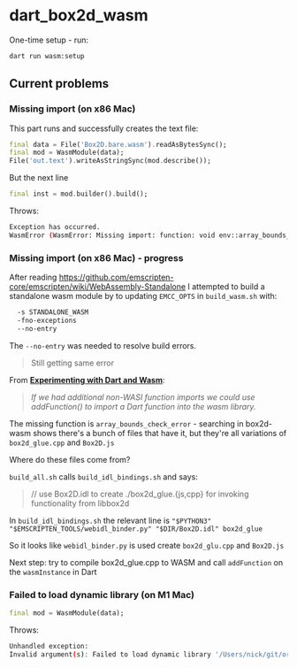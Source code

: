 # dart_box2d_wasm

One-time setup - run:

```sh
dart run wasm:setup
```

## Current problems

### Missing import (on x86 Mac)

This part runs and successfully creates the text file:

```dart
final data = File('Box2D.bare.wasm').readAsBytesSync();
final mod = WasmModule(data);
File('out.text').writeAsStringSync(mod.describe());
```

But the next line

```dart
final inst = mod.builder().build();
```

Throws:

```sh
Exception has occurred.
WasmError (WasmError: Missing import: function: void env::array_bounds_check_error(int32, int32))
```

### Missing import (on x86 Mac) - progress

After reading <https://github.com/emscripten-core/emscripten/wiki/WebAssembly-Standalone> I attempted to build a standalone wasm module by to updating `EMCC_OPTS` in `build_wasm.sh` with:

```sh
  -s STANDALONE_WASM
  -fno-exceptions
  --no-entry
```

The `--no-entry` was needed to resolve build errors.

> Still getting same error

From **[Experimenting with Dart and Wasm](https://medium.com/dartlang/experimenting-with-dart-and-wasm-ef7f1c065577)**:

> *If we had additional non-WASI function imports we could use addFunction() to import a Dart function into the wasm library.*

The missing function is `array_bounds_check_error` - searching in box2d-wasm shows there's a bunch of files that have it, but they're all variations of `box2d_glue.cpp` and `Box2D.js`

Where do these files come from?

`build_all.sh` calls `build_idl_bindings.sh` and says:

> // use Box2D.idl to create ./box2d_glue.{js,cpp} for invoking functionality from libbox2d

In `build_idl_bindings.sh` the relevant line is
`"$PYTHON3" "$EMSCRIPTEN_TOOLS/webidl_binder.py" "$DIR/Box2D.idl" box2d_glue`

So it looks like `webidl_binder.py` is used create `box2d_glu.cpp` and `Box2D.js`

Next step: try to compile box2d_glue.cpp to WASM and call `addFunction` on the `wasmInstance` in Dart

### Failed to load dynamic library (on M1 Mac)

```dart
final mod = WasmModule(data);
```

Throws:

```sh
Unhandled exception:
Invalid argument(s): Failed to load dynamic library '/Users/nick/git/orgs/enspyrco/dart_box2d_wasm/.dart_tool/wasm/libwasmer.dylib': dlopen(/Users/nick/git/orgs/enspyrco/dart_box2d_wasm/.dart_tool/wasm/libwasmer.dylib, 0x0001): tried: '/Users/nick/git/orgs/enspyrco/dart_box2d_wasm/.dart_tool/wasm/libwasmer.dylib' (mach-o file, but is an incompatible architecture (have 'arm64', need 'x86_64')), '/usr/lib/libwasmer.dylib' (no such file)
```
